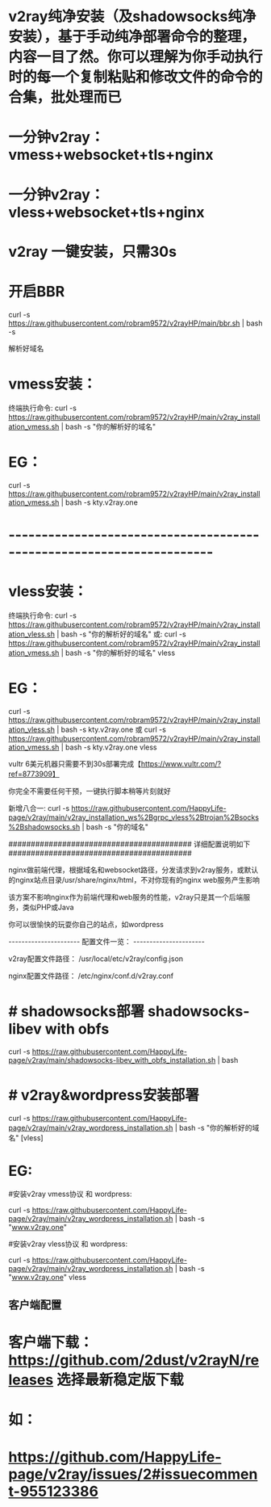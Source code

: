 ﻿# v2ray纯净安装（及shadowsocks纯净安装），基于手动纯净部署命令的整理，内容一目了然。你可以理解为你手动执行时的每一个复制粘贴和修改文件的命令的合集，批处理而已
# 一分钟v2ray：vmess+websocket+tls+nginx
# 一分钟v2ray：vless+websocket+tls+nginx
# v2ray 一键安装，只需30s
# 开启BBR
curl -s https://raw.githubusercontent.com/robram9572/v2rayHP/main/bbr.sh | bash -s

解析好域名

# vmess安装：

终端执行命令: curl -s https://raw.githubusercontent.com/robram9572/v2rayHP/main/v2ray_installation_vmess.sh | bash -s "你的解析好的域名"
# EG：
curl -s https://raw.githubusercontent.com/robram9572/v2rayHP/main/v2ray_installation_vmess.sh | bash -s kty.v2ray.one

# ---------------------------------------------------------------------

# vless安装：

终端执行命令: 
curl -s https://raw.githubusercontent.com/robram9572/v2rayHP/main/v2ray_installation_vless.sh | bash -s "你的解析好的域名"
或: 
curl -s https://raw.githubusercontent.com/robram9572/v2rayHP/main/v2ray_installation_vmess.sh | bash -s "你的解析好的域名" vless

# EG：
curl -s https://raw.githubusercontent.com/robram9572/v2rayHP/main/v2ray_installation_vless.sh | bash -s kty.v2ray.one
或
curl -s https://raw.githubusercontent.com/robram9572/v2rayHP/main/v2ray_installation_vmess.sh | bash -s kty.v2ray.one vless

vultr 6美元机器只需要不到30s部署完成【https://www.vultr.com/?ref=8773909】

你完全不需要任何干预，一键执行脚本稍等片刻就好

新增八合一:
curl -s https://raw.githubusercontent.com/HappyLife-page/v2ray/main/v2ray_installation_ws%2Bgrpc_vless%2Btrojan%2Bsocks%2Bshadowsocks.sh | bash -s "你的域名"

######################################### 详细配置说明如下 #########################################

nginx做前端代理，根据域名和websocket路径，分发请求到v2ray服务，或默认的nginx站点目录/usr/share/nginx/html，不对你现有的nginx web服务产生影响

该方案不影响nginx作为前端代理和web服务的性能，v2ray只是其一个后端服务，类似PHP或Java

你可以很愉快的玩耍你自己的站点，如wordpress

---------------------- 配置文件一览： ----------------------

v2ray配置文件路径： /usr/local/etc/v2ray/config.json

nginx配置文件路径： /etc/nginx/conf.d/v2ray.conf


# # shadowsocks部署 shadowsocks-libev with obfs
curl -s https://raw.githubusercontent.com/HappyLife-page/v2ray/main/shadowsocks-libev_with_obfs_installation.sh | bash

# # v2ray&wordpress安装部署
curl -s https://raw.githubusercontent.com/HappyLife-page/v2ray/main/v2ray_wordpress_installation.sh | bash -s "你的解析好的域名" [vless]
# EG:
#安装v2ray vmess协议 和 wordpress:

curl -s https://raw.githubusercontent.com/HappyLife-page/v2ray/main/v2ray_wordpress_installation.sh | bash -s "www.v2ray.one"

#安装v2ray vless协议 和 wordpress:

curl -s https://raw.githubusercontent.com/HappyLife-page/v2ray/main/v2ray_wordpress_installation.sh | bash -s "www.v2ray.one" vless

## 客户端配置
# 客户端下载： https://github.com/2dust/v2rayN/releases  选择最新稳定版下载
# 如：
# https://github.com/HappyLife-page/v2ray/issues/2#issuecomment-955123386
